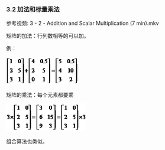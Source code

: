 ### 3.2 加法和标量乘法

参考视频: 3 - 2 - Addition and Scalar Multiplication (7 min).mkv

矩阵的加法：行列数相等的可以加。

例：

![](../../images/ffddfddfdfd.png)

矩阵的乘法：每个元素都要乘

![](../../images/fdddddd.png)

组合算法也类似。

